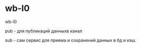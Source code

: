 # wb-l0
wb-l0

pub - для публикаций данныхв канал  

sub - сам сервис для приема и сохранений данных в бд и кэш. 
